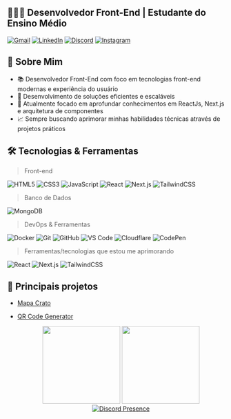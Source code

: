 ## 👨🏻‍💻 Desenvolvedor Front-End | Estudante do Ensino Médio

[![Gmail](https://img.shields.io/badge/Gmail-D14836?style=for-the-badge&logo=gmail&logoColor=white)](mailto:contato@eduardobrito.dev)
[![LinkedIn](https://img.shields.io/badge/LinkedIn-0077B5?style=for-the-badge&logo=linkedin&logoColor=white)](https://www.linkedin.com/in/duduubas)
[![Discord](https://img.shields.io/badge/Discord-5865F2?style=for-the-badge&logo=discord&logoColor=white)](https://discord.com/users/Duduubas)
[![Instagram](https://img.shields.io/badge/Instagram-E4405F?style=for-the-badge&logo=instagram&logoColor=white)](https://www.instagram.com/eduardobrito.dev)

## 💫 Sobre Mim

- 📚 Desenvolvedor Front-End com foco em tecnologias front-end modernas e experiência do usuário
- 🚀 Desenvolvimento de soluções eficientes e escaláveis
- 🌱 Atualmente focado em aprofundar conhecimentos em ReactJs, Next.js e arquitetura de componentes
- 📈 Sempre buscando aprimorar minhas habilidades técnicas através de projetos práticos

## 🛠️ Tecnologias & Ferramentas

> Front-end
> 
![HTML5](https://img.shields.io/badge/HTML5-E34F26?style=for-the-badge&logo=html5&logoColor=white)
![CSS3](https://img.shields.io/badge/CSS3-1572B6?style=for-the-badge&logo=css3&logoColor=white)
![JavaScript](https://img.shields.io/badge/JavaScript-F7DF1E?style=for-the-badge&logo=javascript&logoColor=black)
![React](https://img.shields.io/badge/React-20232A?style=for-the-badge&logo=react&logoColor=61DAFB)
![Next.js](https://img.shields.io/badge/Next.js-000000?style=for-the-badge&logo=nextdotjs&logoColor=white)
![TailwindCSS](https://img.shields.io/badge/Tailwind_CSS-38B2AC?style=for-the-badge&logo=tailwind-css&logoColor=white)

> Banco de Dados
> 
![MongoDB](https://img.shields.io/badge/MongoDB-4EA94B?style=for-the-badge&logo=mongodb&logoColor=white)

> DevOps & Ferramentas
> 
![Docker](https://img.shields.io/badge/Docker-2496ED?style=for-the-badge&logo=docker&logoColor=white)
![Git](https://img.shields.io/badge/Git-F05032?style=for-the-badge&logo=git&logoColor=white)
![GitHub](https://img.shields.io/badge/GitHub-181717?style=for-the-badge&logo=github&logoColor=white)
![VS Code](https://img.shields.io/badge/VS_Code-007ACC?style=for-the-badge&logo=visual-studio-code&logoColor=white)
![Cloudflare](https://img.shields.io/badge/Cloudflare-F38020?style=for-the-badge&logo=cloudflare&logoColor=white)
![CodePen](https://img.shields.io/badge/CodePen-000000?style=for-the-badge&logo=codepen&logoColor=white)

> Ferramentas/tecnologias que estou me aprimorando
> 
![React](https://img.shields.io/badge/React-20232A?style=for-the-badge&logo=react&logoColor=61DAFB)
![Next.js](https://img.shields.io/badge/Next.js-000000?style=for-the-badge&logo=nextdotjs&logoColor=white)
![TailwindCSS](https://img.shields.io/badge/Tailwind_CSS-38B2AC?style=for-the-badge&logo=tailwind-css&logoColor=white)

## 🚀 Principais projetos

- [Mapa Crato](https://mapa-crato.eduardobrito.dev/)
- [QR Code Generator](https://qrcodegenerator.eduardobrito.dev/)

  <div align="center">
  <!-- Stats lado a lado -->
  <img height="180em" src="https://github-readme-stats.vercel.app/api?username=Duduubas&show_icons=true&theme=tokyonight&include_all_commits=true&count_private=true"/>
  <img height="180em" src="https://github-readme-stats.vercel.app/api/top-langs/?username=Duduubas&layout=compact&langs_count=7&theme=tokyonight"/>
  
  <!-- Discord Presence -->
  <a href="https://discord.com/users/522531030834610211">
    <img src="https://lanyard.cnrad.dev/api/522531030834610211?showDisplayName=true&hideClan=true" alt="Discord Presence"/>
  </a>
</div>
